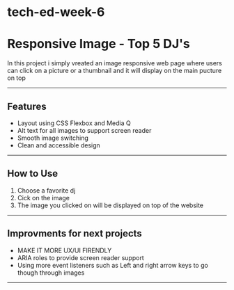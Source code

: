 # tech-ed-week-6

#  Responsive Image - Top 5 DJ's



In this project i simply vreated an image responsive web page where users can click on a picture or a thumbnail and it will display on the main pucture on top

---

## Features

- Layout using CSS Flexbox and Media Q
- Alt text for all images to support screen reader
- Smooth image switching
- Clean and accessible design

---



## How to Use

1. Choose a favorite dj
2. Cick on the image
3. The image you clicked on will be displayed on top of the website


---


## Improvments for next projects

- MAKE IT MORE UX/UI FIRENDLY
- ARIA roles to  provide screen reader support
- Using more event listeners such as Left and right arrow keys to go though through images


---
